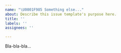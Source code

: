 ```yaml
---
name: "\U0001F985 Something else..."
about: Describe this issue template's purpose here.
title: ''
labels: ''
assignees: ''

---
```


Bla-bla-bla...
